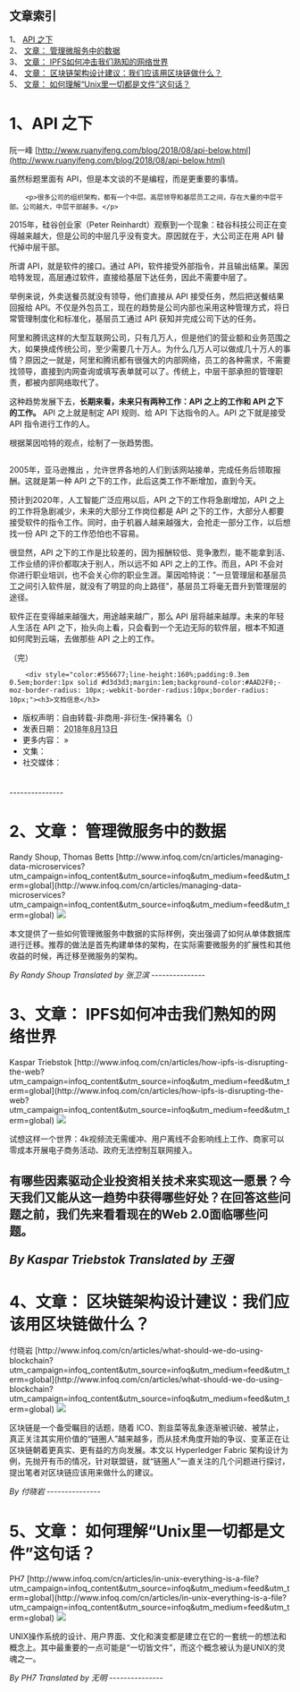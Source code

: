## 文章索引
1、 <a href="#1api-之下" >API 之下</a><br/>
2、 <a href="#2文章-管理微服务中的数据" >文章： 管理微服务中的数据</a><br/>
3、 <a href="#3文章-ipfs如何冲击我们熟知的网络世界" >文章： IPFS如何冲击我们熟知的网络世界</a><br/>
4、 <a href="#4文章-区块链架构设计建议我们应该用区块链做什么" >文章： 区块链架构设计建议：我们应该用区块链做什么？</a><br/>
5、 <a href="#5文章-如何理解unix里一切都是文件这句话" >文章： 如何理解“Unix里一切都是文件”这句话？</a><br/><h1 id="#title_0" >1、API 之下</h1>
阮一峰
[http://www.ruanyifeng.com/blog/2018/08/api-below.html](http://www.ruanyifeng.com/blog/2018/08/api-below.html)
<p>虽然标题里面有 API，但是本文谈的不是编程，而是更重要的事情。</p>

        <p>很多公司的组织架构，都有一个中层。高层领导和基层员工之间，存在大量的中层干部。公司越大，中层干部越多。</p>

<p>2015年，硅谷创业家（Peter Reinhardt）观察到一个现象：硅谷科技公司正在变得越来越大，但是公司的中层几乎没有变大。原因就在于，大公司正在用 API 替代掉中层干部。</p>

<p>所谓 API，就是软件的接口。通过 API，软件接受外部指令，并且输出结果。莱因哈特发现，高层通过软件，直接给基层下达任务，因此不需要中层了。</p>

<p>举例来说，外卖送餐员就没有领导，他们直接从 API 接受任务，然后把送餐结果回报给 API。不仅是外包员工，现在的趋势是公司内部也采用这种管理方式，将日常管理制度化和标准化，基层员工通过 API 获知并完成公司下达的任务。</p>

<p>阿里和腾讯这样的大型互联网公司，只有几万人，但是他们的营业额和业务范围之大，如果换成传统公司，至少需要几十万人。为什么几万人可以做成几十万人的事情？原因之一就是，阿里和腾讯都有很强大的内部网络，员工的各种需求，不需要找领导，直接到内网查询或填写表单就可以了。传统上，中层干部承担的管理职责，都被内部网络取代了。</p>

<p>这种趋势发展下去，<strong>长期来看，未来只有两种工作：API 之上的工作和 API 之下的工作。</strong> API 之上就是制定 API 规则、给 API 下达指令的人。API 之下就是接受 API 指令进行工作的人。</p>

<p>根据莱因哈特的观点，绘制了一张趋势图。</p>

<p><img src="https://www.wangbase.com/blogimg/asset/201808/bg2018081301.jpg" alt="" title="" /></p>

<p>2005年，亚马逊推出 ，允许世界各地的人们到该网站接单，完成任务后领取报酬。这就是第一种 API 之下的工作，此后这类工作不断增加，直到今天。</p>

<p>预计到2020年，人工智能广泛应用以后，API 之下的工作将急剧增加，API 之上的工作将急剧减少，未来的大部分工作岗位都是 API 之下的工作，大部分人都要接受软件的指令工作。同时，由于机器人越来越强大，会抢走一部分工作，以后想找一份 API 之下的工作恐怕也不容易。</p>

<p>很显然，API 之下的工作是比较差的，因为报酬较低、竞争激烈，能不能拿到活、工作业绩的评价都取决于别人，所以远不如 API 之上的工作。而且，API 不会对你进行职业培训，也不会关心你的职业生涯。莱因哈特说："一旦管理层和基层员工之间引入软件层，就没有了明显的向上路径"，基层员工将毫无晋升到管理层的途径。</p>

<p>软件正在变得越来越强大，用途越来越广，那么 API 层将越来越厚。未来的年轻人生活在 API 之下，抬头向上看，只会看到一个无边无际的软件层，根本不知道如何爬到云端，去做那些 API 之上的工作。</p>

<p>（完）</p>

        <div style="color:#556677;line-height:160%;padding:0.3em 0.5em;border:1px solid #d3d3d3;margin:1em;background-color:#AAD2F0;-moz-border-radius: 10px;-webkit-border-radius:10px;border-radius: 10px;"><h3>文档信息</h3>
<ul>
<li>版权声明：自由转载-非商用-非衍生-保持署名（）</li>
<li>发表日期： <abbr class="published" title="2018-08-13T07:33:02+08:00">2018年8月13日</abbr></li>
<li>更多内容：   » 
 
</li>
<li>文集：</li>
<li>社交媒体：</li>

</ul></div>        
        <div style="color:#556677;line-height:160%;padding:0.3em 0.5em;margin:1em;-moz-border-radius: 10px;-webkit-border-radius:10px;border-radius: 10px;"></div>
---------------
<h1 id="#title_1" >2、文章： 管理微服务中的数据</h1>
Randy Shoup, Thomas Betts
[http://www.infoq.com/cn/articles/managing-data-microservices?utm_campaign=infoq_content&utm_source=infoq&utm_medium=feed&utm_term=global](http://www.infoq.com/cn/articles/managing-data-microservices?utm_campaign=infoq_content&utm_source=infoq&utm_medium=feed&utm_term=global)
<img src="https://res.infoq.com/articles/managing-data-microservices/zh/smallimage/logo-man-1523863324370-1534004693982.jpg"/><p>本文提供了一些如何管理微服务中数据的实际样例，突出强调了如何从单体数据库进行迁移。推荐的做法是首先构建单体的架构，在实际需要微服务的扩展性和其他收益的时候，再迁移至微服务的架构。</p> <i>By Randy Shoup</i> <i> Translated by 张卫滨 </i>
---------------
<h1 id="#title_2" >3、文章： IPFS如何冲击我们熟知的网络世界</h1>
Kaspar Triebstok
[http://www.infoq.com/cn/articles/how-ipfs-is-disrupting-the-web?utm_campaign=infoq_content&utm_source=infoq&utm_medium=feed&utm_term=global](http://www.infoq.com/cn/articles/how-ipfs-is-disrupting-the-web?utm_campaign=infoq_content&utm_source=infoq&utm_medium=feed&utm_term=global)
<img src="https://res.infoq.com/articles/how-ipfs-is-disrupting-the-web/zh/smallimage/GettyImages-509049212+copy-1534010586099.jpg"/><p>试想这样一个世界：4k视频流无需缓冲、用户离线不会影响线上工作、商家可以零成本开展电子商务活动、政府无法控制互联网接入。
有哪些因素驱动企业投资相关技术来实现这一愿景？今天我们又能从这一趋势中获得哪些好处？在回答这些问题之前，我们先来看看现在的Web 2.0面临哪些问题。</p> <i>By Kaspar Triebstok</i> <i> Translated by 王强</i>
---------------
<h1 id="#title_3" >4、文章： 区块链架构设计建议：我们应该用区块链做什么？</h1>
付晓岩
[http://www.infoq.com/cn/articles/what-should-we-do-using-blockchain?utm_campaign=infoq_content&utm_source=infoq&utm_medium=feed&utm_term=global](http://www.infoq.com/cn/articles/what-should-we-do-using-blockchain?utm_campaign=infoq_content&utm_source=infoq&utm_medium=feed&utm_term=global)
<img src="https://res.infoq.com/articles/what-should-we-do-using-blockchain/zh/smallimage/GettyImages-671039130-1512649078720-1534011417263.jpg"/><p>区块链是一个备受瞩目的话题，随着 ICO、割韭菜等乱象逐渐被识破、被禁止，真正关注其实用价值的“链圈人”越来越多，而从技术角度开始的争议、变革正在让区块链朝着更真实、更有益的方向发展。本文以 Hyperledger Fabric 架构设计为例，先抛开有币的情况，针对联盟链，就“链圈人”一直关注的几个问题进行探讨，提出笔者对区块链应该用来做什么的建议。</p> <i>By 付晓岩</i>
---------------
<h1 id="#title_4" >5、文章： 如何理解“Unix里一切都是文件”这句话？</h1>
PH7
[http://www.infoq.com/cn/articles/in-unix-everything-is-a-file?utm_campaign=infoq_content&utm_source=infoq&utm_medium=feed&utm_term=global](http://www.infoq.com/cn/articles/in-unix-everything-is-a-file?utm_campaign=infoq_content&utm_source=infoq&utm_medium=feed&utm_term=global)
<img src="https://res.infoq.com/articles/in-unix-everything-is-a-file/zh/smallimage/logo-ag-1525417039268-1534011141855.jpeg"/><p>UNIX操作系统的设计、用户界面、文化和演变都是建立在它的一套统一的想法和概念上。其中最重要的一点可能是“一切皆文件”，而这个概念被认为是UNIX的灵魂之一。</p> <i>By PH7</i> <i> Translated by 无明</i>
---------------